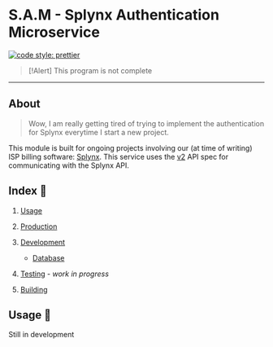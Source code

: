 # S.A.M - Splynx Authentication Microservice

[![code style: prettier](https://img.shields.io/badge/code_style-prettier-ff69b4.svg?style=flat-square)](https://github.com/prettier/prettier)

> [!Alert]
> This program is not complete

---

## About

> Wow, I am really getting tired of trying to implement the authentication for Splynx everytime I start a new project.

This module is built for ongoing projects involving our (at time of writing) ISP billing software: [Splynx][Splynx home].
This service uses the [v2][Splynx API Doc] API spec for communicating with the Splynx API.

## Index :scroll:

1. [Usage](#usage-rocket)
2. [Production](#production-briefcase)
3. [Development](#development-desktop_computer)

   - [Database](#database)

4. [Testing](#testing-ticket) - _work in progress_
5. [Building](#building-nut_and_bolt)

## Usage :rocket:

Still in development

[Splynx home]: https://splynx.com/
[Splynx API Doc]: https://splynx.docs.apiary.io/
